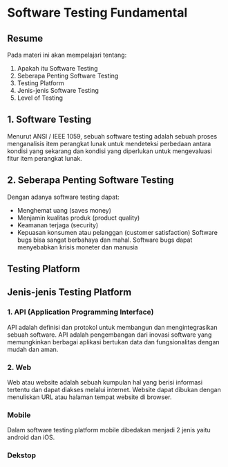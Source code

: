 # Software Testing Fundamental
## Resume
Pada materi ini akan mempelajari tentang:
1. Apakah itu Software Testing
2. Seberapa Penting Software Testing
3. Testing Platform
4. Jenis-jenis Software Testing
5. Level of Testing

## 1. Software Testing
Menurut ANSI / IEEE 1059, sebuah software testing adalah sebuah proses menganalisis item perangkat lunak untuk mendeteksi perbedaan antara kondisi yang sekarang dan kondisi yang diperlukan untuk mengevaluasi fitur item perangkat lunak.

## 2. Seberapa Penting Software Testing
Dengan adanya software testing dapat:
- Menghemat uang (saves money)
- Menjamin kualitas produk (product quality)
- Keamanan terjaga (security)
- Kepuasan konsumen atau pelanggan (customer satisfaction)
Software bugs bisa sangat berbahaya dan mahal. Software bugs dapat menyebabkan krisis moneter dan manusia

## Testing Platform
## Jenis-jenis Testing Platform
### 1. API (Application Programming Interface)
API adalah definisi dan protokol untuk membangun dan mengintegrasikan sebuah software. API adalah pengembangan dari inovasi software yang memungkinkan berbagai aplikasi bertukan data dan fungsionalitas dengan mudah dan aman.

### 2. Web
Web atau website adalah sebuah kumpulan hal yang berisi informasi tertentu dan dapat diakses melalui internet. Website dapat dibukan dengan menuliskan URL atau halaman tempat website di browser.

### Mobile
Dalam software testing platform mobile dibedakan menjadi 2 jenis yaitu android dan iOS.

### Dekstop
